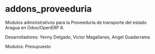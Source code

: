 # addons_proveeduria

Modulos administrativos para la Proveeduria de transporte del estado Aragua en Odoo/OpenERP 8.

Desarrolladores: Yenny Delgado, Victor Magallanes, Angel Guadarrama

Modulos: Presupuesto
